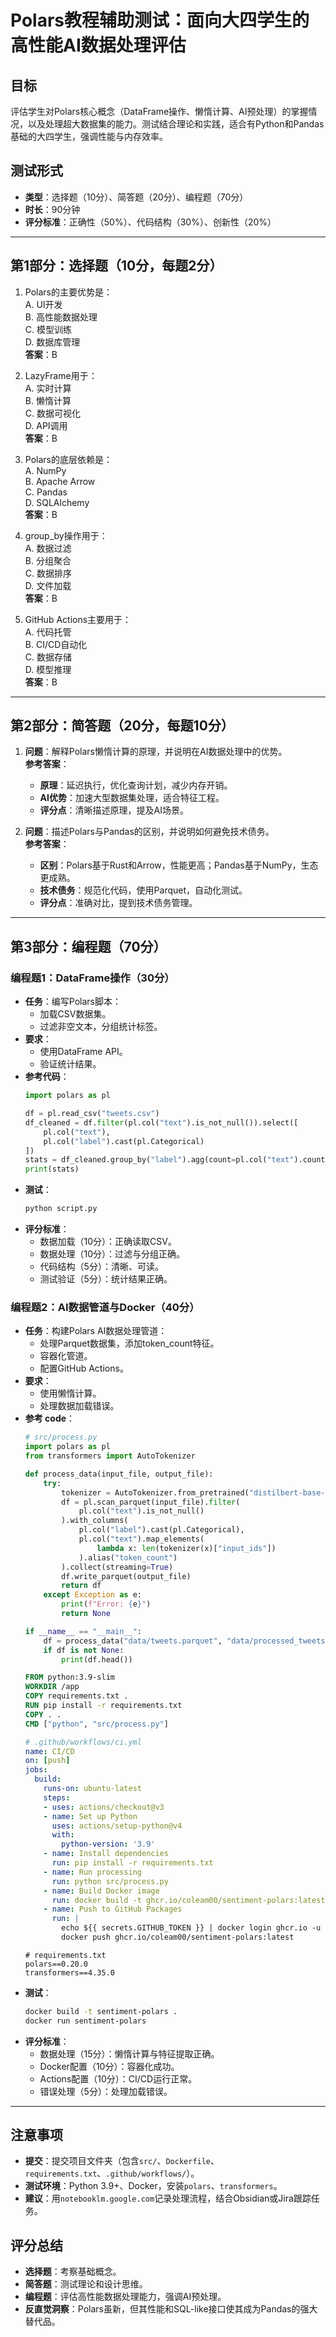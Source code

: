 # Polars教程辅助测试：面向大四学生的高性能AI数据处理评估

## 目标
评估学生对Polars核心概念（DataFrame操作、懒惰计算、AI预处理）的掌握情况，以及处理超大数据集的能力。测试结合理论和实践，适合有Python和Pandas基础的大四学生，强调性能与内存效率。

## 测试形式
- **类型**：选择题（10分）、简答题（20分）、编程题（70分）
- **时长**：90分钟
- **评分标准**：正确性（50%）、代码结构（30%）、创新性（20%）

---

## 第1部分：选择题（10分，每题2分）

1. Polars的主要优势是：  
   A. UI开发  
   B. 高性能数据处理  
   C. 模型训练  
   D. 数据库管理  
   **答案**：B

2. LazyFrame用于：  
   A. 实时计算  
   B. 懒惰计算  
   C. 数据可视化  
   D. API调用  
   **答案**：B

3. Polars的底层依赖是：  
   A. NumPy  
   B. Apache Arrow  
   C. Pandas  
   D. SQLAlchemy  
   **答案**：B

4. group_by操作用于：  
   A. 数据过滤  
   B. 分组聚合  
   C. 数据排序  
   D. 文件加载  
   **答案**：B

5. GitHub Actions主要用于：  
   A. 代码托管  
   B. CI/CD自动化  
   C. 数据存储  
   D. 模型推理  
   **答案**：B

---

## 第2部分：简答题（20分，每题10分）

1. **问题**：解释Polars懒惰计算的原理，并说明在AI数据处理中的优势。  
   **参考答案**：  
   - **原理**：延迟执行，优化查询计划，减少内存开销。  
   - **AI优势**：加速大型数据集处理，适合特征工程。  
   - **评分点**：清晰描述原理，提及AI场景。

2. **问题**：描述Polars与Pandas的区别，并说明如何避免技术债务。  
   **参考答案**：  
   - **区别**：Polars基于Rust和Arrow，性能更高；Pandas基于NumPy，生态更成熟。  
   - **技术债务**：规范化代码，使用Parquet，自动化测试。  
   - **评分点**：准确对比，提到技术债务管理。

---

## 第3部分：编程题（70分）

### 编程题1：DataFrame操作（30分）
- **任务**：编写Polars脚本：
  - 加载CSV数据集。
  - 过滤非空文本，分组统计标签。
- **要求**：
  - 使用DataFrame API。
  - 验证统计结果。
- **参考代码**：
  ```python
  import polars as pl

  df = pl.read_csv("tweets.csv")
  df_cleaned = df.filter(pl.col("text").is_not_null()).select([
      pl.col("text"),
      pl.col("label").cast(pl.Categorical)
  ])
  stats = df_cleaned.group_by("label").agg(count=pl.col("text").count())
  print(stats)
  ```
- **测试**：
  ```bash
  python script.py
  ```
- **评分标准**：
  - 数据加载（10分）：正确读取CSV。
  - 数据处理（10分）：过滤与分组正确。
  - 代码结构（5分）：清晰、可读。
  - 测试验证（5分）：统计结果正确。

### 编程题2：AI数据管道与Docker（40分）
- **任务**：构建Polars AI数据处理管道：
  - 处理Parquet数据集，添加token_count特征。
  - 容器化管道。
  - 配置GitHub Actions。
- **要求**：
  - 使用懒惰计算。
  - 处理数据加载错误。
- **参考 code**：
  ```python
  # src/process.py
  import polars as pl
  from transformers import AutoTokenizer

  def process_data(input_file, output_file):
      try:
          tokenizer = AutoTokenizer.from_pretrained("distilbert-base-uncased")
          df = pl.scan_parquet(input_file).filter(
              pl.col("text").is_not_null()
          ).with_columns(
              pl.col("label").cast(pl.Categorical),
              pl.col("text").map_elements(
                  lambda x: len(tokenizer(x)["input_ids"])
              ).alias("token_count")
          ).collect(streaming=True)
          df.write_parquet(output_file)
          return df
      except Exception as e:
          print(f"Error: {e}")
          return None

  if __name__ == "__main__":
      df = process_data("data/tweets.parquet", "data/processed_tweets.parquet")
      if df is not None:
          print(df.head())
  ```
  ```dockerfile
  FROM python:3.9-slim
  WORKDIR /app
  COPY requirements.txt .
  RUN pip install -r requirements.txt
  COPY . .
  CMD ["python", "src/process.py"]
  ```
  ```yaml
  # .github/workflows/ci.yml
  name: CI/CD
  on: [push]
  jobs:
    build:
      runs-on: ubuntu-latest
      steps:
      - uses: actions/checkout@v3
      - name: Set up Python
        uses: actions/setup-python@v4
        with:
          python-version: '3.9'
      - name: Install dependencies
        run: pip install -r requirements.txt
      - name: Run processing
        run: python src/process.py
      - name: Build Docker image
        run: docker build -t ghcr.io/coleam00/sentiment-polars:latest .
      - name: Push to GitHub Packages
        run: |
          echo ${{ secrets.GITHUB_TOKEN }} | docker login ghcr.io -u ${{ github.actor }} --password-stdin
          docker push ghcr.io/coleam00/sentiment-polars:latest
  ```
  ```text
  # requirements.txt
  polars==0.20.0
  transformers==4.35.0
  ```
- **测试**：
  ```bash
  docker build -t sentiment-polars .
  docker run sentiment-polars
  ```
- **评分标准**：
  - 数据处理（15分）：懒惰计算与特征提取正确。
  - Docker配置（10分）：容器化成功。
  - Actions配置（10分）：CI/CD运行正常。
  - 错误处理（5分）：处理加载错误。

---

## 注意事项
- **提交**：提交项目文件夹（包含`src/`、`Dockerfile`、`requirements.txt`、`.github/workflows/`）。
- **测试环境**：Python 3.9+、Docker，安装`polars`、`transformers`。
- **建议**：用`notebooklm.google.com`记录处理流程，结合Obsidian或Jira跟踪任务。

## 评分总结
- **选择题**：考察基础概念。
- **简答题**：测试理论和设计思维。
- **编程题**：评估高性能数据处理能力，强调AI预处理。
- **反直觉洞察**：Polars虽新，但其性能和SQL-like接口使其成为Pandas的强大替代品。